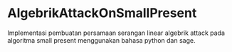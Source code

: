 # AlgebrikAttackOnSmallPresent

Implementasi pembuatan persamaan serangan linear algebrik attack pada algoritma small present menggunakan bahasa python dan sage.
